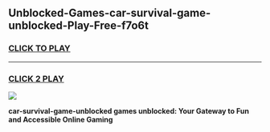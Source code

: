 
## Unblocked-Games-car-survival-game-unblocked-Play-Free-f7o6t
<h3>
<a href="https://premium76.site?title=car-survival-game-unblocked&ref=18A">CLICK TO PLAY</a></h3>
<hr>

<h3>
<a href="https://premium76.site?title=car-survival-game-unblocked&ref=18A">CLICK 2 PLAY</a>
  
</h3>

<a href="https://premium76.site?title=car-survival-game-unblocked&ref=18A"><img src="https://clearcache.store/games.png"></a>


**car-survival-game-unblocked games unblocked: Your Gateway to Fun and Accessible Online Gaming**
